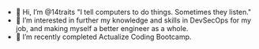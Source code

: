 - 👋 Hi, I’m @14traits "I tell computers to do things. Sometimes they listen."
- 👀 I’m interested in further my knowledge and skills in DevSecOps for my job, and making myself a better engineer as a whole.
- 🌱 I’m recently completed Actualize Coding Bootcamp.
<!---
- 💞️ I’m looking to collaborate on ...
- 📫 How to reach me ...
🌱 I’m currently learning GoLang.
--->

<!---
14traits/14traits is a ✨ special ✨ repository because its `README.md` (this file) appears on your GitHub profile.
You can click the Preview link to take a look at your changes.
--->
